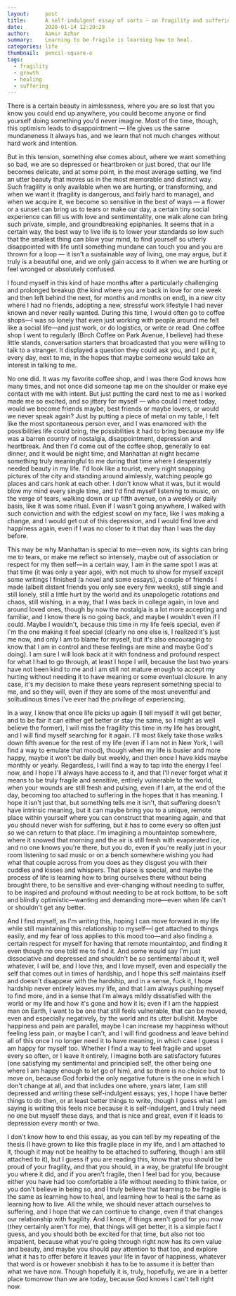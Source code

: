 ```yaml
---
layout:     post
title:      A self-indulgent essay of sorts — on fragility and suffering
date:       2020-01-14 12:20:29
author:     Aamir Azhar
summary:    Learning to be fragile is learning how to heal.
categories: life
thumbnail:  pencil-square-o
tags:
  - fragility
  - growth
  - healing
  - suffering
---
```

There is a certain beauty in aimlessness, where you are so lost that you know you could end up anywhere, you could become anyone or find yourself doing something you'd never imagine. Most of the time, though, this optimism leads to disappointment — life gives us the same mundaneness it always has, and we learn that not much changes without hard work and intention.

But in this tension, something else comes about, where we want something so bad, we are so depressed or heartbroken or just bored, that our life becomes delicate, and at some point, in the most average setting, we find an utter beauty that moves us in the most memorable and distinct way. Such fragility is only available when we are hurting, or transforming, and when we want it (fragility is dangerous, and fairly hard to manage), and when we acquire it, we become so sensitive in the best of ways — a flower or a sunset can bring us to tears or make our day, a certain tiny social experience can fill us with love and sentimentality, one walk alone can bring such private, simple, and groundbreaking epiphanies. It seems that in a certain way, the best way to live life is to lower your standards so low such that the smallest thing can blow your mind, to find yourself so utterly disappointed with life until something mundane can touch you and you are thrown for a loop — it isn't a sustainable way of living, one may argue, but it truly is a beautiful one, and we only gain access to it when we are hurting or feel wronged or absolutely confused.

I found myself in this kind of haze months after a particularly challenging and prolonged breakup (the kind where you are back in love for one week and then left behind the next, for months and months on end), in a new city where I had no friends, adopting a new, stressful work lifestyle I had never known and never really wanted. During this time, I would often go to coffee shops—I was so lonely that even just working with people around me felt like a social life—and just work, or do logistics, or write or read. One coffee shop I went to regularly (Birch Coffee on Park Avenue, I believe) had these little stands, conversation starters that broadcasted that you were willing to talk to a stranger. It displayed a question they could ask you, and I put it, every day, next to me, in the hopes that maybe someone would take an interest in talking to me.

No one did. It was my favorite coffee shop, and I was there God knows how many times, and not once did someone tap me on the shoulder or make eye contact with me with intent. But just putting the card next to me as I worked made me so excited, and so jittery for myself — who could I meet today, would we become friends maybe, best friends or maybe lovers, or would we never speak again? Just by putting a piece of metal on my table, I felt like the most spontaneous person ever, and I was enamored with the possibilities life could bring, the possibilities it had to bring because my life was a barren country of nostalgia, disappointment, depression and heartbreak. And then I'd come out of the coffee shop, generally to eat dinner, and it would be night time, and Manhattan at night became something truly meaningful to me during that time where I desperately needed beauty in my life. I'd look like a tourist, every night snapping pictures of the city and standing around aimlessly, watching people go places and cars honk at each other. I don't know what it was, but it would blow my mind every single time, and I'd find myself listening to music, on the verge of tears, walking down or up fifth avenue, on a weekly or daily basis, like it was some ritual. Even if I wasn't going anywhere, I walked with such conviction and with the edgiest scowl on my face, like I was making a change, and I would get out of this depression, and I would find love and happiness again, even if I was no closer to it that day than I was the day before.

This may be why Manhattan is special to me—even now, its sights can bring me to tears, or make me reflect so intensely, maybe out of association or respect for my then self—in a certain way, I am in the same spot I was at that time (it was only a year ago), with not much to show for myself except some writings I finished (a novel and some essays), a couple of friends I made (albeit distant friends you only see every few weeks), still single and still lonely, still a little hurt by the world and its unapologetic rotations and chaos, still wishing, in a way, that I was back in college again, in love and around loved ones, though by now the nostalgia is a lot more accepting and familiar, and I know there is no going back, and maybe I wouldn't even if I could. Maybe I wouldn't, because this time in my life feels special, even if I'm the one making it feel special (clearly no one else is, I realized it's just me now, and only I am to blame for myself, but it's also encouraging to know that I am in control and these feelings are mine and maybe God's doing). I am sure I will look back at it with fondness and profound respect for what I had to go through, at least I hope I will, because the last two years have not been kind to me and I am still not mature enough to accept my hurting without needing it to have meaning or some eventual closure. In any case, it's my decision to make these years represent something special to me, and so they will, even if they are some of the most uneventful and solitudinous times I've ever had the privilege of experiencing.

In a way, I know that once life picks up again (I tell myself it will get better, and to be fair it can either get better or stay the same, so I might as well believe the former), I will miss the fragility this time in my life has brought, and I will find myself searching for it again. I'll most likely take those walks down fifth avenue for the rest of my life (even if I am not in New York, I will find a way to emulate that mood), though when my life is busier and more happy, maybe it won't be daily but weekly, and then once I have kids maybe monthly or yearly. Regardless, I will find a way to tap into the energy I feel now, and I hope I'll always have access to it, and that I'll never forget what it means to be truly fragile and sensitive, entirely vulnerable to the world, when your wounds are still fresh and pulsing, even if I am, at the end of the day, becoming too attached to suffering in the hopes that it has meaning. I hope it isn't just that, but something tells me it isn't, that suffering doesn't have intrinsic meaning, but it can maybe bring you to a unique, remote place within yourself where you can construct that meaning again, and that you should never wish for suffering, but it has to come every so often just so we can return to that place. I'm imagining a mountaintop somewhere, where it snowed that morning and the air is still fresh with evaporated ice, and no one knows you're there, but you do, even if you're really just in your room listening to sad music or on a bench somewhere wishing you had what that couple across from you does as they disgust you with their cuddles and kisses and whispers. That place is special, and maybe the process of life is learning how to bring ourselves there without being brought there, to be sensitive and ever-changing without needing to suffer, to be inspired and profound without needing to be at rock bottom, to be soft and blindly optimistic—wanting and demanding more—even when life can't or shouldn't get any better.

And I find myself, as I'm writing this, hoping I can move forward in my life while still maintaining this relationship to myself—I get attached to things easily, and my fear of loss applies to this mood too—and also finding a certain respect for myself for having that remote mountaintop, and finding it even though no one told me to find it. And some would say I'm just dissociative and depressed and shouldn't be so sentimental about it, well whatever, I will be, and I love this, and I love myself, even and especially the self that comes out in times of hardship, and I hope this self maintains itself and doesn't disappear with the hardship, and in a sense, fuck it, I hope hardship never entirely leaves my life, and that I am always pushing myself to find more, and in a sense that I’m always mildly dissatisfied with the world or my life and how it's gone and how it is; even if I am the happiest man on Earth, I want to be one that still feels vulnerable, that can be moved, even and especially negatively, by the world and its utter bullshit. Maybe happiness and pain are parallel, maybe I can increase my happiness without feeling less pain, or maybe I can't, and I will find goodness and leave behind all of this once I no longer need it to have meaning, in which case I guess I am happy for myself too. Whether I find a way to feel fragile and upset every so often, or I leave it entirely, I imagine both are satisfactory futures (one satisfying my sentimental and principled self, the other being one where I am happy enough to let go of him), and so there is no choice but to move on, because God forbid the only negative future is the one in which I don't change at all, and that includes one where, years later, I am still depressed and writing these self-indulgent essays; yes, I hope I have better things to do then, or at least better things to write, though I guess what I am saying is writing this feels nice because it is self-indulgent, and I truly need no one but myself these days, and that is nice and great, even if it leads to depression every month or two.

I don't know how to end this essay, as you can tell by my repeating of the thesis (I have grown to like this fragile place in my life, and I am attached to it, though it may not be healthy to be attached to suffering, though I am still attached to it), but I guess if you are reading this, know that you should be proud of your fragility, and that you should, in a way, be grateful life brought you where it did, and if you aren't fragile, then I feel bad for you, because either you have had too comfortable a life without needing to think twice, or you don't believe in being so, and I truly believe that learning to be fragile is the same as learning how to heal, and learning how to heal is the same as learning how to live. All the while, we should never attach ourselves to suffering, and I hope that we can continue to change, even if that changes our relationship with fragility. And I know, if things aren't good for you now (they certainly aren't for me), that things will get better, it is a simple fact I guess, and you should both be excited for that time, but also not too impatient, because what you're going through right now has its own value and beauty, and maybe you should pay attention to that too, and explore what it has to offer before it leaves your life in favor of happiness, whatever that word is or however snobbish it has to be to assume it is better than what we have now. Though hopefully it is, truly, hopefully, we are in a better place tomorrow than we are today, because God knows I can't tell right now.
